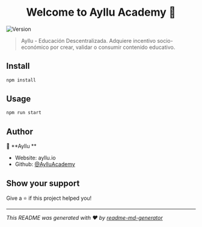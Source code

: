 <h1 align="center">Welcome to Ayllu Academy 👋</h1>
<p>
  <img alt="Version" src="https://img.shields.io/badge/version-1.0-blue.svg?cacheSeconds=2592000" />
</p>

> Ayllu - Educación Descentralizada. Adquiere incentivo socio-económico por crear, validar o consumir contenido educativo.

## Install

```sh
npm install
```

## Usage

```sh
npm run start
```

## Author

👤 **Ayllu **

* Website: ayllu.io
* Github: [@AylluAcademy](https://github.com/AylluAcademy)

## Show your support

Give a ⭐️ if this project helped you!

***
_This README was generated with ❤️ by [readme-md-generator](https://github.com/kefranabg/readme-md-generator)_